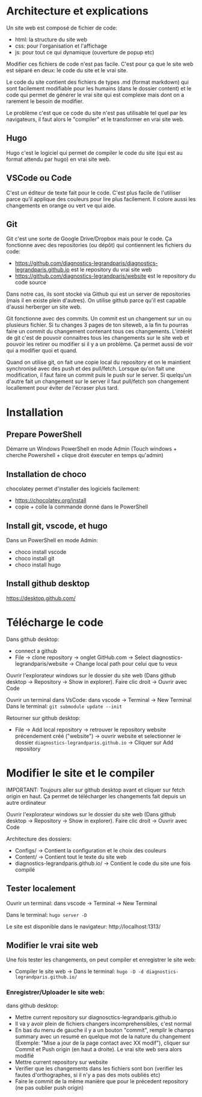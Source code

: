# Architecture et explications

Un site web est composé de fichier de code:
- html: la structure du site web
- css: pour l'organisation et l'affichage 
- js: pour tout ce qui dynamique (ouverture de popup etc)

Modifier ces fichiers de code n'est pas facile. C'est pour ça que le site web est séparé en deux:
le code du site et le vrai site.

Le code du site contient des fichiers de types .md (format markdown) qui sont facilement modifiable
pour les humains (dans le dossier content) et le code qui permet de générer le vrai site qui est complexe mais dont on a rarement le besoin de modifier. 

Le problème c'est que ce code du site n'est pas utilisable tel quel par les navigateurs, il faut
alors le "compiler" et le transformer en vrai site web.

## Hugo

Hugo c'est le logiciel qui permet de compiler le code du site (qui est au format attendu par hugo) en vrai site web.

## VSCode ou Code

C'est un éditeur de texte fait pour le code. C'est plus facile de l'utiliser parce qu'il applique des couleurs pour lire plus facilement. Il colore aussi les changements en orange ou vert ve qui aide.

## Git

Git c'est une sorte de Google Drive/Dropbox mais pour le code. Ça fonctionne avec des repositories (ou dépôt) qui contiennent les fichiers du code:
- https://github.com/diagnostics-legrandparis/diagnostics-legrandparis.github.io est le repository du vrai site web
- https://github.com/diagnostics-legrandparis/website est le repository du code source

Dans notre cas, ils sont stocké via Github qui est un server de repositories (mais il en existe plein d'autres). On utilise github parce qu'il est capable d'aussi herberger un site web.

Git fonctionne avec des commits. Un commit est un changement sur un ou plusieurs fichier. Si tu changes 3 pages de ton siteweb, a la fin tu pourras faire un commit du changement contenant tous ces changements. L'intérêt de git c'est de pouvoir connaitres tous les changements sur le site web et pouvoir les retirer ou modifier si il y a un problème. Ça permet aussi de voir qui a modifier quoi et quand.

Quand on utilise git, on fait une copie local du repository et on le maintient synchronisé avec des push et des pull/fetch. Lorsque qu'on fait une modification, il faut faire un commit puis le push sur le server. Si quelqu'un d'autre fait un changement sur le server il faut pull/fetch son changement locallement pour éviter de l'écraser plus tard. 


# Installation

## Prepare PowerShell

Démarre un Windows PowerShell en mode Admin (Touch windows + cherche Powershell + clique droit éxecuter en temps qu'admin)

## Installation de choco

chocolatey permet d'installer des logiciels facilement:
- https://chocolatey.org/install
- copie + colle la commande donné dans le PowerShell

## Install git, vscode, et hugo

Dans un PowerShell en mode Admin:
- choco install vscode
- choco install git
- choco install hugo

## Install github desktop

https://desktop.github.com/

# Télécharge le code

Dans github desktop:
- connect a github
- File -> clone repository -> onglet GitHub.com -> Select diagnostics-legrandparis/website -> Change local path pour celui que tu veux

Ouvrir l'explorateur windows sur le dossier du site web (Dans github desktop -> Repository -> Show in explorer).
Faire clic droit -> Ouvrir avec Code

Ouvrir un terminal dans VsCode: dans vscode -> Terminal -> New Terminal
Dans le terminal:
`git submodule update --init`

Retourner sur github desktop:
- File -> Add local repository -> retrouver le repository website précendement créé ("website") -> ouvrir website et selectionner le dossier `diagnostics-legrandparis.github.io` -> Cliquer sur Add repository


# Modifier le site et le compiler

IMPORTANT: Toujours aller sur github desktop avant et cliquer sur fetch origin en haut. Ça permet de télécharger les changements fait depuis un autre ordinateur

Ouvrir l'explorateur windows sur le dossier du site web (Dans github desktop -> Repository -> Show in explorer).
Faire clic droit -> Ouvrir avec Code

Architecture des dossiers:
- Configs/ -> Contient la configuration et le choix des couleurs
- Content/ -> Contient tout le texte du site web
- diagnostics-legrandparis.github.io/ -> Contient le code du site une fois compilé

## Tester localement

Ouvrir un terminal: dans vscode -> Terminal -> New Terminal

Dans le terminal:
`hugo server -D`

Le site est disponible dans le navigateur: http://localhost:1313/


## Modifier le vrai site web

Une fois tester les changements, on peut compiler et enregistrer le site web:

- Compiler le site web -> Dans le terminal: `hugo -D -d diagnostics-legrandparis.github.io/`

### Enregistrer/Uploader le site web:

dans github desktop:
- Mettre current repository sur diagnosctics-legrandparis.github.io
- Il va y avoir plein de fichiers changers incomprehensibles, c'est normal
- En bas du menu de gauche il y a un bouton "commit", remplir le champs summary
avec un resumé en quelque mot de la nature du changement (Exemple: "Mise a jour de la page contact avec XX modif"), cliquer sur Commit et Push origin (en haut a droite). Le vrai site web sera alors modifié
- Mettre current repository sur website
- Verifier que les changements dans les fichiers sont bon (verifier les fautes d'orthographes, si il n'y a pas des mots oubliés etc)
- Faire le commit de la même manière que pour le précedent repository (ne pas oublier push origin)
